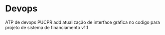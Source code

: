 # Devops
ATP  de devops PUCPR
add atualização de interface gráfica no codigo para projeto de sistema de financiamento v1.1
